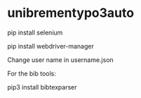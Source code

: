 # unibrementypo3auto
   pip install selenium
   
   pip install webdriver-manager

Change user name in username.json



For the bib tools:

   pip3 install bibtexparser
